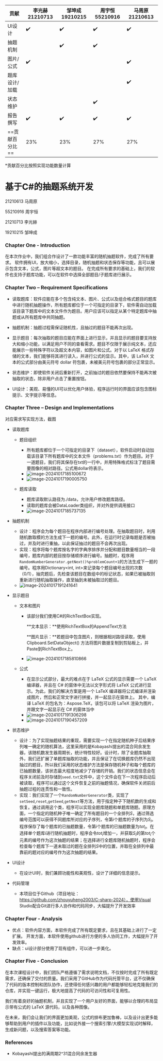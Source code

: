 | 贡献           | **李光赫** **21210713** | **邹坤成** **19210215** | **周宇恒** **55210916** | **马周原** **21210613** |
| -------------- | ----------------------- | ----------------------- | ----------------------- | ----------------------- |
| UI设计         | :heavy_check_mark:      | :heavy_check_mark:      | :heavy_check_mark:      | :heavy_check_mark:      |
| 抽题机制       |                         | :heavy_check_mark:      | :heavy_check_mark:      |                         |
| 图片/公式      | :heavy_check_mark:      |                         |                         | :heavy_check_mark:      |
| 题库设计/加载  |                         |                         |                         | :heavy_check_mark:      |
| 状态维护       |                         |                         | :heavy_check_mark:      |                         |
| 报告撰写       | :heavy_check_mark:      | :heavy_check_mark:      | :heavy_check_mark:      | :heavy_check_mark:      |
| ==贡献百分比== | 23%                     | 23%                     | 27%                     | 27%                     |

*贡献百分比按照实现功能数量计算



# 基于C#的抽题系统开发

21210613 马周原

55210916 周宇恒

21210713 李光赫

19210215 邹坤成

### Chapter One - Introduction

在本次作业中，我们组合作设计了一款功能丰富的随机抽题软件，完成了所有要求。
软件拥有UI，放大缩小，选择目录，随机抽题和状态保存等功能，且可以展示包含文本，公式，图片等超文本的题目。
在完成所有要求的基础上，我们的软件也支持子题库功能，可以在软件中选择全部题目/子题库进行展示。

### Chapter Two – Requirement Specifications

- 读取题库：软件应能在多个包含纯文本、图片、公式以及组合格式题目的题库中进行随机抽题操作，所有题库都位于一个可指定的目录下，软件需自动加载该目录下题库中的文本文件作为题目。用户应该可以指定从某个特定题库中抽题或从所有题库中共同抽题。

- 抽题机制：抽题过程需保证随机性，且抽过的题目不能再次出现。
- 显示题目：每次抽取的题目应能在界面上进行显示，并且显示的题目要支持放大和缩小功能，以满足用户不同的查看需求。题目不仅限于展示纯文本，还应能展示一些特殊字符以及超文本内容，如图片和公式。对于以 LaTeX 格式存储的文本，我们能够将其进行读入，并进行公式的显示。其中，该 LaTeX 文本的公式部分由美元符号 dollar 符包裹，未被美元符号包裹的部分正常显示。
- 状态维护：即使软件关闭后重新打开，之前抽过的题目依然要保持不能再次被抽取的状态，除非用户点击了重置按钮。

- UI设计：美观、易懂的UI可以优化用户体验，程序运行时的界面应该包含图标提示、文字提示等信息。

### Chapter Three – Design and Implementations

对应需求写实现方法，截图

- 读取题库
  
  - 题目组织
    - 所有题库都位于一个可指定的目录下（dataset），软件启动时自动加载该目录下所有题库中的文本文件（problems.txt）作为题目。对于一道题目，我们将其保存在txt的一行中，并用特殊格式标注了题目需要图像的相对路径。公式用dollar符表示。
    - ![image-20241017185100672](assets/image-20241017185100672.png)
    - ![image-20241017190005750](assets/image-20241017190005750.png)
  
  - 题库读取
    - 题库读取默认路径为./data，允许用户修改题库路径。
    - 读取的题库会被DataLoader类组织，并对外提供调用接口
    - ![image-20241017185737135](assets/image-20241017185737135.png)
  
- 抽题机制

  - 设计：程序会为每个题目在程序内部进行编号处理。在抽取题目时，利用随机数取模的方法生成下一题的编号。此外，在运行时记录每题是否被抽过，并及时进行重抽，以此保证抽过的题目不会再次出现。
  - 实现：程序将每个题库按名字的字典序排序并分配和题目数量相当的一段编号，题库内部的题目按存储顺序进行编号。抽题时，程序用`RandomNumberGenerator.getNext()%problemCount+1`的方法生成下一题的编号。程序用Dictionary<int, int>来记录每个题目编号出现的次数（0/1），抽完题后，先检查该题目在数组中的标记状态，如果已被抽取则重新进行随机抽取操作，直至抽到未被抽取过的题目。
  - ![image-20241017191241641](assets/image-20241017191241641.png)

- 显示题目
  - 文本和图片
    - 该部分我们使用C#的RichTextBox实现。
    
      **文本显示：**使用RichTextBox的AppendText方法
    
      **图片显示：**若题目中包含图片，则根据相对路径读取，使用 Clipboard.SetDataObject() 方法将图片数据复制到剪贴板上，并Paste到RichTextBox上。
    
    - ![image-20241017185810866](assets/image-20241017185810866.png)
    
  - 公式

    - 在显示公式部分，最大的难点在于 LaTeX 公式的显示需要一个 LaTeX 编译器，并且在 C# 的窗体中无法以文字形式将 LaTeX 公式进行显示。为此，我们的解决方案是用一个 LaTeX 编译器将公式编译并渲染成图片，然后和正常文字进行拼接，并一起显示在窗体上。 其中，编译 LaTeX 的包名为：Aspose.TeX，该包可以将 LaTeX 渲染为图片，并跟文字一起显示在 C# 的窗体当中
    - ![image-20241017191306298](assets/image-20241017191306298.png)
    - ![image-20241017190457209](assets/image-20241017190457209.png)

- 状态维护

  - 设计：为了实现抽题结果的重现，需要实现一个在指定随机种子后结果序列唯一确定的随机算法，这里采用的是Kobayashi提出的混合同余发生器，该随机数发生器周期长，统计特性较好。设计时，除了全题库抽取外，我们还扩展了单题库抽取的功能，并且保证了在切换题库仍然不出现抽过的题目，所以我们采用的状态维护方法是保存随机种子和每个题库的已抽题数量，该状态最大程度地减少了存储的开销。我们的状态信息会在程序关闭前及时存储到`seed.txt`文件中，这个文件会在下一次程序启动后被读取，程序可以通过这个文件恢复之前的抽题情况，确保软件关闭前后抽题过程的连贯性和一致性。
  - 实现：我们实现了一个`RandomNumberGenerator`类，实现了`setSeed`,`reset`,`getSeed`,`getNext`等方法，用于指定种子下随机数的生成和恢复。通过调用这个类，程序可以实现全题库随题和单题库随题。原理方面，一个指定的随机种子唯一确定了所有题目的一个全排列$S$，通过筛选编号范围可以获得不同题库所对应的子序列，令第$i$个题库的子序列为$S_i$。程序保存了每个题库的已抽题数量，令第$i$个题库的已抽题数量为$tot_i$。在选择单个题库$i$进行随机抽题时，程序会令$tot_i$增加一，并获取$S_i$的第$tot_i$个元素的编号作为这次抽题的结果；在选择进行全题库随机抽题时，程序会检查每个题库下一道未取过的题在全排列$S$中的位置，并取在全排列中最靠前的题对应的编号作为这次抽题的结果。

- UI设计

  - 在设计UI时，我们兼顾功能性和美观性，设计了详细的信息提示。

- 代码管理

  - 本项目位于Github（项目地址：https://github.com/zhouyuheng2003/C-sharp-2024），使用Visual Studio配合Git进行多人协作和代码同步，大幅提升了开发效率


### Chapter Four - Analysis

- 优点：软件内容方面，本软件完成了所有既定要求，且在其基础上进行了一定扩展。
  开发方面，本软件使用github进行方便的多人协同工作，大幅提升了开发效率。
- 缺点：ui设计部分使用了现有组件，可以进一步美化。

### Chapter Five - Conclusion

在本次课程设计中，我们团队严格遵循了需求说明文档，不仅按时完成了所有既定需求，还确保了交付的质量。我们采用了GitHub作为代码托管平台，这不仅确保了代码的版本控制和团队协作，还使得任何感兴趣的用户都能够轻松地克隆我们的仓库，并实现一键运行，极大地提高了代码的可访问性和可复用性。

我们有着良好的抽题机制，并且实现了一个用户友好的界面，能够以合理的布局显示带有公式的 LaTeX 源代码，以及各种图像。 

在未来，我们会让我们的界面更加美观，公式的排布更加鲁棒，以及设计出更多能够帮助到用户的插件以及功能，比如说外接一个搜索引擎/大模型实现试时解释，生成新问题，以及搜索答案等功能。

### References

- Kobayashi提出的满周期2^31混合同余发生器